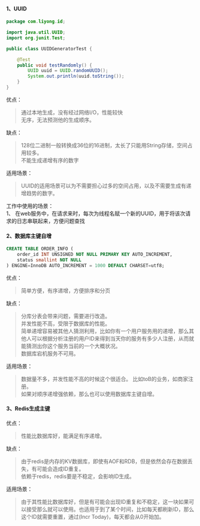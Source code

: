 #### 1、UUID

```java
package com.liyong.id;

import java.util.UUID;
import org.junit.Test;

public class UUIDGeneratorTest {

	@Test
	public void testRandomly() {
		UUID uuid = UUID.randomUUID();
		System.out.println(uuid.toString());
	}
}
```

优点：
> 通过本地生成，没有经过网络I/O，性能较快  
> 无序，无法预测他的生成顺序。

缺点：
> 128位二进制一般转换成36位的16进制，太长了只能用String存储，空间占用较多。  
> 不能生成递增有序的数字

适用场景：  
> UUID的适用场景可以为不需要担心过多的空间占用，以及不需要生成有递增趋势的数字。  

工作中使用的场景：  
1、 在web服务中，在请求来时，每次为线程名赋一个新的UUID，用于将该次请求的日志串联起来，方便问题查找  

#### 2、数据库主键自增
```sql
CREATE TABLE ORDER_INFO (
    order_id INT UNSIGNED NOT NULL PRIMARY KEY AUTO_INCREMENT,
    status smallint NOT NULL
) ENGINE=InnoDB AUTO_INCREMENT = 1000 DEFAULT CHARSET=utf8;
```
优点：
> 简单方便，有序递增，方便排序和分页

缺点：
> 分库分表会带来问题，需要进行改造。  
> 并发性能不高，受限于数据库的性能。  
> 简单递增容易被其他人猜测利用，比如你有一个用户服务用的递增，那么其他人可以根据分析注册的用户ID来得到当天你的服务有多少人注册，从而就能猜测出你这个服务当前的一个大概状况。   
> 数据库宕机服务不可用。  

适用场景：  
> 数据量不多，并发性能不高的时候这个很适合。 比如toB的业务，如商家注册。  
> 如果对顺序递增强依赖，那么也可以使用数据库主键自增。

#### 3、Redis生成主键

优点：
> 性能比数据库好，能满足有序递增。

缺点：
> 由于redis是内存的KV数据库，即使有AOF和RDB，但是依然会存在数据丢失，有可能会造成ID重复。  
> 依赖于redis，redis要是不稳定，会影响ID生成。

适用场景：
> 由于其性能比数据库好，但是有可能会出现ID重复和不稳定，这一块如果可以接受那么就可以使用。也适用于到了某个时间，比如每天都刷新ID，那么这个ID就需要重置，通过(Incr Today)，每天都会从0开始加。

